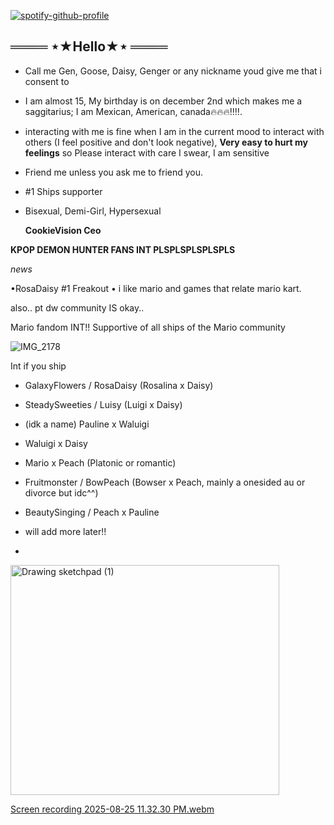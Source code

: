 
[![spotify-github-profile](https://spotify-github-profile.kittinanx.com/api/view?uid=316coycntj43qlsiyzir7mpccuky&cover_image=true&theme=natemoo-re&show_offline=false&background_color=0d1117&interchange=true&bar_color_cover=true&bar_color=53b14f)](https://github.com/kittinan/spotify-github-profile)

## ════ ⋆★Hello★⋆ ════
- Call me Gen, Goose, Daisy, Genger or any nickname youd give me that i consent to
- I am almost 15, My birthday is on december 2nd which makes me a saggitarius; I am Mexican, American, canada🔥🔥🔥‼️‼️.
-  interacting with me is fine when I am in the current mood to interact with others (I feel positive and don't look negative), **Very easy to hurt my feelings** so Please interact with care I swear, I am sensitive
-  Friend me unless you ask me to friend you.
-  #1 Ships supporter
-  Bisexual, Demi-Girl, Hypersexual

    **CookieVision Ceo**

**KPOP DEMON HUNTER FANS INT PLSPLSPLSPLSPLS**

*news*

•RosaDaisy #1 Freakout
• i like mario and games that relate mario kart.

also.. pt dw community IS okay..  

Mario fandom INT!! Supportive of all 
ships of the Mario community

![IMG_2178](https://github.com/user-attachments/assets/f23e10e4-548f-4b57-9dd1-658501b72522)

Int if you ship

- GalaxyFlowers / RosaDaisy (Rosalina x Daisy)
- SteadySweeties / Luisy (Luigi x Daisy)
- (idk a name) Pauline x Waluigi
- Waluigi x Daisy
- Mario x Peach (Platonic or romantic)
- Fruitmonster / BowPeach (Bowser x Peach, mainly a onesided au or divorce but idc^^)
- BeautySinging / Peach x Pauline

- will add more later!!
- 
<img width="430" height="368" alt="Drawing sketchpad (1)" src="https://github.com/user-attachments/assets/c7923b48-8af6-4cff-8094-009b90992954" />











[Screen recording 2025-08-25 11.32.30 PM.webm](https://github.com/user-attachments/assets/0ca7f363-cde1-4edf-922e-9cca906dd636)


